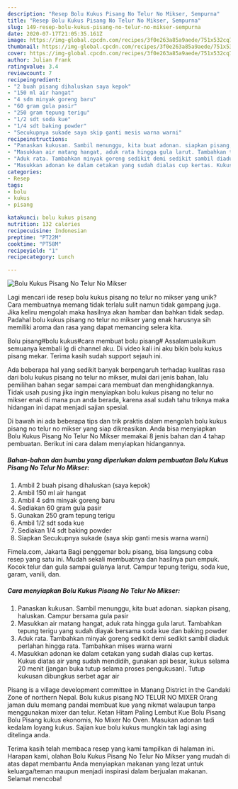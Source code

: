 ```yaml
---
description: "Resep Bolu Kukus Pisang No Telur No Mikser, Sempurna"
title: "Resep Bolu Kukus Pisang No Telur No Mikser, Sempurna"
slug: 149-resep-bolu-kukus-pisang-no-telur-no-mikser-sempurna
date: 2020-07-17T21:05:35.161Z
image: https://img-global.cpcdn.com/recipes/3f0e263a85a9aede/751x532cq70/bolu-kukus-pisang-no-telur-no-mikser-foto-resep-utama.jpg
thumbnail: https://img-global.cpcdn.com/recipes/3f0e263a85a9aede/751x532cq70/bolu-kukus-pisang-no-telur-no-mikser-foto-resep-utama.jpg
cover: https://img-global.cpcdn.com/recipes/3f0e263a85a9aede/751x532cq70/bolu-kukus-pisang-no-telur-no-mikser-foto-resep-utama.jpg
author: Julian Frank
ratingvalue: 3.4
reviewcount: 7
recipeingredient:
- "2 buah pisang dihaluskan saya kepok"
- "150 ml air hangat"
- "4 sdm minyak goreng baru"
- "60 gram gula pasir"
- "250 gram tepung terigu"
- "1/2 sdt soda kue"
- "1/4 sdt baking powder"
- "Secukupnya sukade saya skip ganti mesis warna warni"
recipeinstructions:
- "Panaskan kukusan. Sambil menunggu, kita buat adonan. siapkan pisang, haluskan. Campur bersama gula pasir"
- "Masukkan air matang hangat, aduk rata hingga gula larut. Tambahkan tepung terigu yang sudah diayak bersama soda kue dan baking powder"
- "Aduk rata. Tambahkan minyak goreng sedikit demi sedikit sambil diaduk perlahan hingga rata. Tambahkan mises warna warni"
- "Masukkan adonan ke dalam cetakan yang sudah dialas cup kertas. Kukus diatas air yang sudah mendidih, gunakan api besar, kukus selama 20 menit (jangan buka tutup selama proses pengukusan). Tutup kukusan dibungkus serbet agar air"
categories:
- Resep
tags:
- bolu
- kukus
- pisang

katakunci: bolu kukus pisang 
nutrition: 132 calories
recipecuisine: Indonesian
preptime: "PT22M"
cooktime: "PT58M"
recipeyield: "1"
recipecategory: Lunch

---
```



![Bolu Kukus Pisang No Telur No Mikser](https://img-global.cpcdn.com/recipes/3f0e263a85a9aede/751x532cq70/bolu-kukus-pisang-no-telur-no-mikser-foto-resep-utama.jpg)

Lagi mencari ide resep bolu kukus pisang no telur no mikser yang unik? Cara membuatnya memang tidak terlalu sulit namun tidak gampang juga. Jika keliru mengolah maka hasilnya akan hambar dan bahkan tidak sedap. Padahal bolu kukus pisang no telur no mikser yang enak harusnya sih memiliki aroma dan rasa yang dapat memancing selera kita.

Bolu pisang#bolu kukus#cara membuat bolu pisang# Assalamualaikum semuanya kembali lg di channel aku. Di video kali ini aku bikin bolu kukus pisang mekar. Terima kasih sudah support sejauh ini.

Ada beberapa hal yang sedikit banyak berpengaruh terhadap kualitas rasa dari bolu kukus pisang no telur no mikser, mulai dari jenis bahan, lalu pemilihan bahan segar sampai cara membuat dan menghidangkannya. Tidak usah pusing jika ingin menyiapkan bolu kukus pisang no telur no mikser enak di mana pun anda berada, karena asal sudah tahu triknya maka hidangan ini dapat menjadi sajian spesial.


Di bawah ini ada beberapa tips dan trik praktis dalam mengolah bolu kukus pisang no telur no mikser yang siap dikreasikan. Anda bisa menyiapkan Bolu Kukus Pisang No Telur No Mikser memakai 8 jenis bahan dan 4 tahap pembuatan. Berikut ini cara dalam menyiapkan hidangannya.

<!--inarticleads1-->

##### Bahan-bahan dan bumbu yang diperlukan dalam pembuatan Bolu Kukus Pisang No Telur No Mikser:

1. Ambil 2 buah pisang dihaluskan (saya kepok)
1. Ambil 150 ml air hangat
1. Ambil 4 sdm minyak goreng baru
1. Sediakan 60 gram gula pasir
1. Gunakan 250 gram tepung terigu
1. Ambil 1/2 sdt soda kue
1. Sediakan 1/4 sdt baking powder
1. Siapkan Secukupnya sukade (saya skip ganti mesis warna warni)


Fimela.com, Jakarta Bagi penggemar bolu pisang, bisa langsung coba resep yang satu ini. Mudah sekali membuatnya dan hasilnya pun empuk. Kocok telur dan gula sampai gulanya larut. Campur tepung terigu, soda kue, garam, vanili, dan. 

<!--inarticleads2-->

##### Cara menyiapkan Bolu Kukus Pisang No Telur No Mikser:

1. Panaskan kukusan. Sambil menunggu, kita buat adonan. siapkan pisang, haluskan. Campur bersama gula pasir
1. Masukkan air matang hangat, aduk rata hingga gula larut. Tambahkan tepung terigu yang sudah diayak bersama soda kue dan baking powder
1. Aduk rata. Tambahkan minyak goreng sedikit demi sedikit sambil diaduk perlahan hingga rata. Tambahkan mises warna warni
1. Masukkan adonan ke dalam cetakan yang sudah dialas cup kertas. Kukus diatas air yang sudah mendidih, gunakan api besar, kukus selama 20 menit (jangan buka tutup selama proses pengukusan). Tutup kukusan dibungkus serbet agar air


Pisang is a village development committee in Manang District in the Gandaki Zone of northern Nepal. Bolu kukus pisang NO TELUR NO MIXER Orang jaman dulu memang pandai membuat kue yang nikmat walaupun tanpa menggunakan mixer dan telur. Ketan Hitam Paling Lembut Kue Bolu Pisang Bolu Pisang kukus ekonomis, No Mixer No Oven. Masukan adonan tadi kedalam loyang kukus. Sajian kue bolu kukus mungkin tak lagi asing ditelinga anda. 

Terima kasih telah membaca resep yang kami tampilkan di halaman ini. Harapan kami, olahan Bolu Kukus Pisang No Telur No Mikser yang mudah di atas dapat membantu Anda menyiapkan makanan yang lezat untuk keluarga/teman maupun menjadi inspirasi dalam berjualan makanan. Selamat mencoba!
